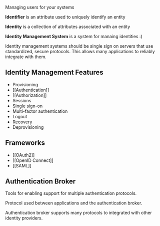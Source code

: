 
Managing users for your systems

**Identifier** is an attribute used to uniquely identify an entity

**Identity** is a collection of attributes associated with an entity

**Identity Management System** is a system for manaing identities :)

Identity management systems should be single sign on servers that use standardized, secure protocols. This allows many applications to reliably integrate with them.


## Identity Management Features
- Provisioning
- [[Authentication]]
- [[Authorization]]
- Sessions
- Single sign-on
- Multi-factor authentication
- Logout
- Recovery
- Deprovisioning


## Frameworks
- [[OAuth2]]
- [[OpenID Connect]]
- [[SAML]]


## Authentication Broker

Tools for enabling support for multiple authentication protocols.

Protocol used between applications and the authentication broker.

Authentication broker supports many protocols to integrated with other identity providers.